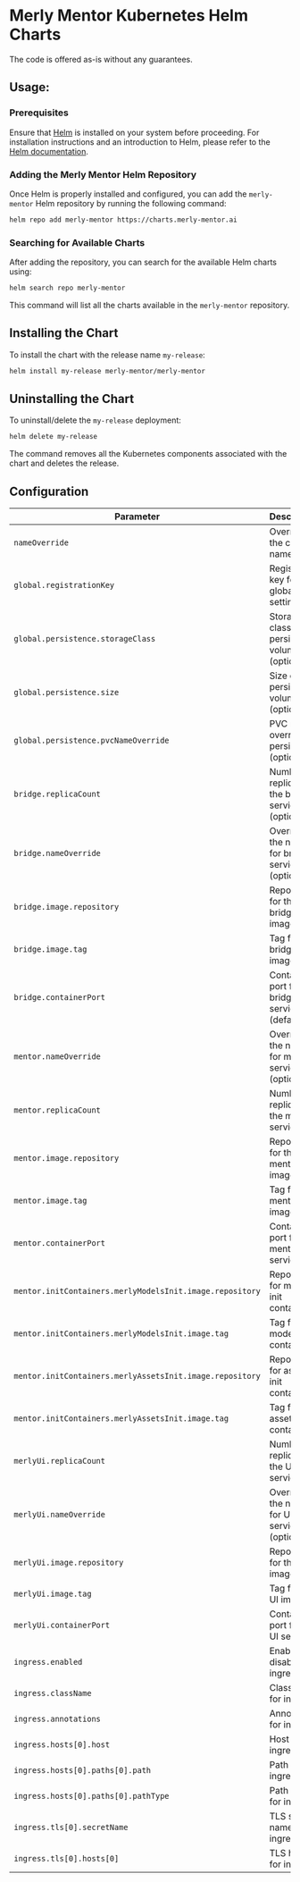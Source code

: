 # Merly Mentor Kubernetes Helm Charts
The code is offered as-is without any guarantees.

## Usage:

### Prerequisites
Ensure that [Helm](https://helm.sh) is installed on your system before proceeding. For installation instructions and an introduction to Helm, please refer to the [Helm documentation](https://helm.sh/docs/).

### Adding the Merly Mentor Helm Repository
Once Helm is properly installed and configured, you can add the `merly-mentor` Helm repository by running the following command:

```bash
helm repo add merly-mentor https://charts.merly-mentor.ai
```

### Searching for Available Charts
After adding the repository, you can search for the available Helm charts using:

```bash
helm search repo merly-mentor
```

This command will list all the charts available in the `merly-mentor` repository.

## Installing the Chart
To install the chart with the release name `my-release`:

```bash
helm install my-release merly-mentor/merly-mentor
```

## Uninstalling the Chart
To uninstall/delete the `my-release` deployment:

```bash
helm delete my-release
```
The command removes all the Kubernetes components associated with the chart and deletes the release.

## Configuration

| Parameter                                        | Description                                         | Default                          |
|--------------------------------------------------|-----------------------------------------------------|----------------------------------|
| `nameOverride`                                   | Override the chart name                             | `""`                             |
| `global.registrationKey`                         | Registration key for global settings                | `''`                             |
| `global.persistence.storageClass`                | Storage class for persistent volume (optional)      | `"default"`                      |
| `global.persistence.size`                        | Size of the persistent volume (optional)            | `"4Gi"`                          |
| `global.persistence.pvcNameOverride`             | PVC name override for persistence (optional)        | `"merly-mentor-pvc"`             |
| `bridge.replicaCount`                            | Number of replicas for the bridge service (optional)| `1`                              |
| `bridge.nameOverride`                            | Override the name for bridge service (optional)     | `"merly-bridge"`                 |
| `bridge.image.repository`                        | Repository for the bridge image                     | `merlyai/merly-mentor-bridge`    |
| `bridge.image.tag`                               | Tag for the bridge image                            | `v0.1.0`                         |
| `bridge.containerPort`                           | Container port for the bridge service (default)     | `8080`                           |
| `mentor.nameOverride`                            | Override the name for mentor service (optional)     | `"merly-mentor"`                 |
| `mentor.replicaCount`                            | Number of replicas for the mentor service           | `1`                              |
| `mentor.image.repository`                        | Repository for the mentor image                     | `merlyai/merly-mentor-daemon`    |
| `mentor.image.tag`                               | Tag for the mentor image                            | `v0.4.19`                        |
| `mentor.containerPort`                           | Container port for the mentor service               | `4200`                           |
| `mentor.initContainers.merlyModelsInit.image.repository` | Repository for models init container         | `merlyai/merly-mentor-models`    |
| `mentor.initContainers.merlyModelsInit.image.tag`        | Tag for models init container                | `v2.0.0`                         |
| `mentor.initContainers.merlyAssetsInit.image.repository` | Repository for assets init container         | `merlyai/merly-mentor-assets`    |
| `mentor.initContainers.merlyAssetsInit.image.tag`        | Tag for assets init container                | `v1.0.0`                         |
| `merlyUi.replicaCount`                           | Number of replicas for the UI service               | `1`                              |
| `merlyUi.nameOverride`                           | Override the name for UI service (optional)         | `"merly-ui"`                     |
| `merlyUi.image.repository`                       | Repository for the UI image                         | `merlyai/merly-mentor-ui`        |
| `merlyUi.image.tag`                              | Tag for the UI image                                | `v0.1.0`                         |
| `merlyUi.containerPort`                          | Container port for the UI service                   | `3000`                           |
| `ingress.enabled`                                | Enable or disable ingress                           | `false`                          |
| `ingress.className`                              | Class name for ingress                              | `""`                             |
| `ingress.annotations`                            | Annotations for ingress                             | `{}`                             |
| `ingress.hosts[0].host`                          | Host for ingress                                    | `chart-example.local`            |
| `ingress.hosts[0].paths[0].path`                 | Path for ingress                                    | `/`                              |
| `ingress.hosts[0].paths[0].pathType`             | Path type for ingress                               | `ImplementationSpecific`         |
| `ingress.tls[0].secretName`                      | TLS secret name for ingress                         | `chart-example-tls`              |
| `ingress.tls[0].hosts[0]`                        | TLS hosts for ingress                               | `chart-example.local`            |

